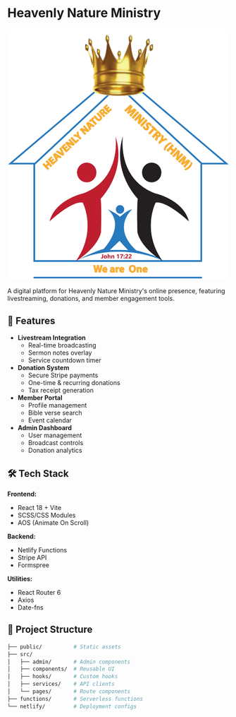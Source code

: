 # Heavenly Nature Ministry

![HNM Logo](/public/images/logo.png)

A digital platform for Heavenly Nature Ministry's online presence, featuring livestreaming, donations, and member engagement tools.

## 🌟 Features

- **Livestream Integration**
  - Real-time broadcasting
  - Sermon notes overlay
  - Service countdown timer
- **Donation System**
  - Secure Stripe payments
  - One-time & recurring donations
  - Tax receipt generation
- **Member Portal**
  - Profile management
  - Bible verse search
  - Event calendar
- **Admin Dashboard**
  - User management
  - Broadcast controls
  - Donation analytics

## 🛠 Tech Stack

**Frontend:**
- React 18 + Vite
- SCSS/CSS Modules
- AOS (Animate On Scroll)

**Backend:**
- Netlify Functions
- Stripe API
- Formspree

**Utilities:**
- React Router 6
- Axios
- Date-fns

## 📂 Project Structure

```bash
├── public/          # Static assets
├── src/
│   ├── admin/       # Admin components
│   ├── components/  # Reusable UI
│   ├── hooks/       # Custom hooks
│   ├── services/    # API clients
│   └── pages/       # Route components
├── functions/       # Serverless functions
└── netlify/         # Deployment configs

